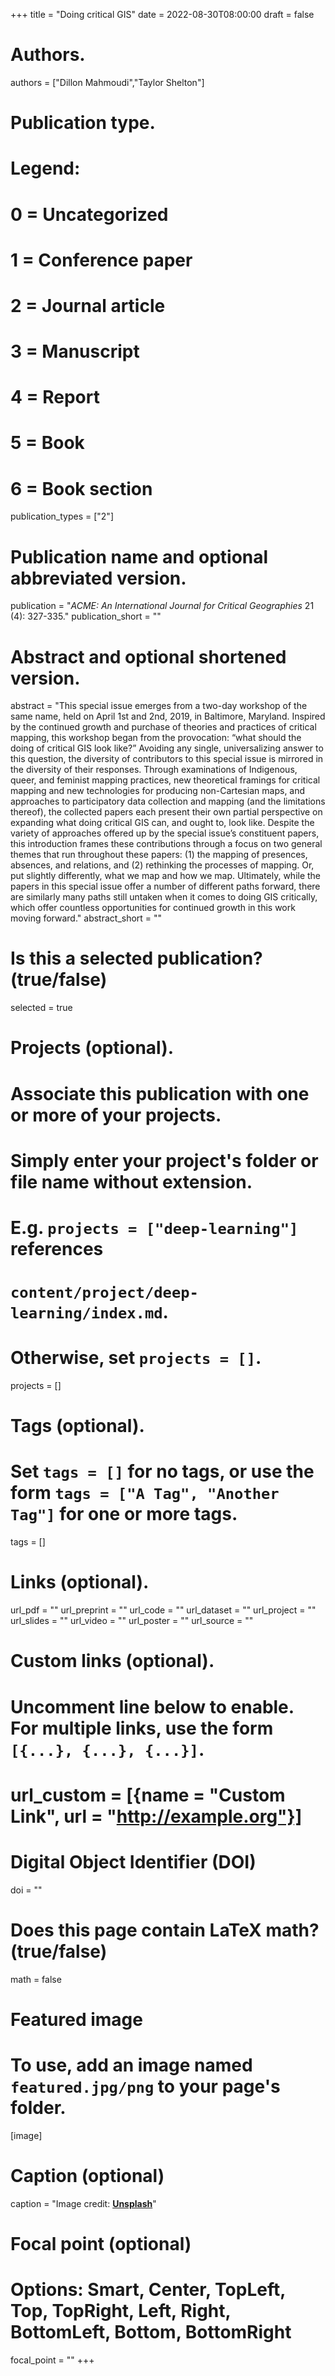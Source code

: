 +++
title = "Doing critical GIS"
date = 2022-08-30T08:00:00
draft = false

# Authors.
authors = ["Dillon Mahmoudi","Taylor Shelton"]

# Publication type.
# Legend:
# 0 = Uncategorized
# 1 = Conference paper
# 2 = Journal article
# 3 = Manuscript
# 4 = Report
# 5 = Book
# 6 = Book section
publication_types = ["2"]

# Publication name and optional abbreviated version.
publication = "_ACME: An International Journal for Critical Geographies_ 21 (4): 327-335."
publication_short = ""

# Abstract and optional shortened version.
abstract = "This special issue emerges from a two-day workshop of the same name, held on April 1st and 2nd, 2019, in Baltimore, Maryland. Inspired by the continued growth and purchase of theories and practices of critical mapping, this workshop began from the provocation: “what should the doing of critical GIS look like?” Avoiding any single, universalizing answer to this question, the diversity of contributors to this special issue is mirrored in the diversity of their responses. Through examinations of Indigenous, queer, and feminist mapping practices, new theoretical framings for critical mapping and new technologies for producing non-Cartesian maps, and approaches to participatory data collection and mapping (and the limitations thereof), the collected papers each present their own partial perspective on expanding what doing critical GIS can, and ought to, look like. Despite the variety of approaches offered up by the special issue’s constituent papers, this introduction frames these contributions through a focus on two general themes that run throughout these papers: (1) the mapping of presences, absences, and relations, and (2) rethinking the processes of mapping. Or, put slightly differently, what we map and how we map. Ultimately, while the papers in this special issue offer a number of different paths forward, there are similarly many paths still untaken when it comes to doing GIS critically, which offer countless opportunities for continued growth in this work moving forward."
abstract_short = ""

# Is this a selected publication? (true/false)
selected = true

# Projects (optional).
#   Associate this publication with one or more of your projects.
#   Simply enter your project's folder or file name without extension.
#   E.g. `projects = ["deep-learning"]` references 
#   `content/project/deep-learning/index.md`.
#   Otherwise, set `projects = []`.
projects = []

# Tags (optional).
#   Set `tags = []` for no tags, or use the form `tags = ["A Tag", "Another Tag"]` for one or more tags.
tags = []

# Links (optional).
url_pdf = ""
url_preprint = ""
url_code = ""
url_dataset = ""
url_project = ""
url_slides = ""
url_video = ""
url_poster = ""
url_source = ""

# Custom links (optional).
#   Uncomment line below to enable. For multiple links, use the form `[{...}, {...}, {...}]`.
# url_custom = [{name = "Custom Link", url = "http://example.org"}]

# Digital Object Identifier (DOI)
doi = ""

# Does this page contain LaTeX math? (true/false)
math = false

# Featured image
# To use, add an image named `featured.jpg/png` to your page's folder. 
[image]
  # Caption (optional)
  caption = "Image credit: [**Unsplash**](https://unsplash.com/photos/pLCdAaMFLTE)"

  # Focal point (optional)
  # Options: Smart, Center, TopLeft, Top, TopRight, Left, Right, BottomLeft, Bottom, BottomRight
  focal_point = ""
+++

